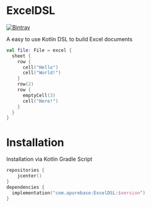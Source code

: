 # ExcelDSL
[![Bintray](https://api.bintray.com/packages/apurebase/apurebase/ExcelDSL/images/download.svg)](https://bintray.com/apurebase/apurebase/ExcelDSL)

A easy to use Kotlin DSL to build Excel documents

```kotlin
val file: File = excel {
  sheet {
    row {
      cell("Hello")
      cell("World!")
    }
    row(2)
    row {
      emptyCell(3)
      cell("Here!")
    }
  }
}
```


# Installation

Installation via Kotlin Gradle Script

```kotlin
repositories {
    jcenter()
}
dependencies {
  implementation("com.apurebase:ExcelDSL:$version")
}
```
